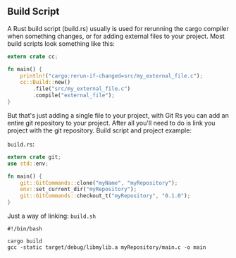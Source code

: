 ## Build Script

A Rust build script (build.rs) usually is used for rerunning the cargo compiler when something changes, or for adding 
external files to your project. Most build scripts look something like this:

```rust
extern crate cc;

fn main() {
    println!("cargo:rerun-if-changed=src/my_external_file.c");
    cc::Build::new()
        .file("src/my_external_file.c")
        .compile("external_file");
}
```

But that's just adding a single file to your project, with Git Rs you can add an entire git repository to your project.
After all you'll need to do is link you project with the git repository. Build script and project example:

``build.rs``:
```rust
extern crate git;
use std::env;

fn main() {
    git::GitCommands::clone("myName", "myRepository");
    env::set_current_dir("myRepository");
    git::GitCommands::checkout_t("myRepository", "0.1.0");
}
```

Just a way of linking:
``build.sh``
```shell
#!/bin/bash

cargo build
gcc -static target/debug/libmylib.a myRepository/main.c -o main
```
